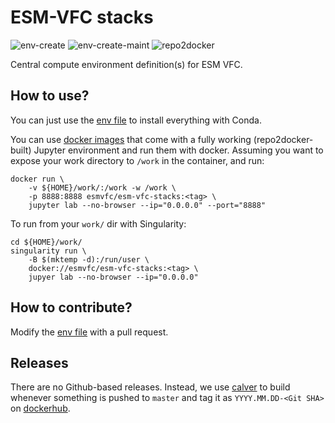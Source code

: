 # ESM-VFC stacks

![env-create](https://github.com/ESM-VFC/esm-vfc-stacks/workflows/env-create/badge.svg)
![env-create-maint](https://github.com/ESM-VFC/esm-vfc-stacks/workflows/env-create-maint/badge.svg)
![repo2docker](https://github.com/ESM-VFC/esm-vfc-stacks/workflows/repo2docker/badge.svg)

Central compute environment definition(s) for ESM VFC.

## How to use?

You can just use the [env file](environment-esm-vfc.yml) to install everything with Conda.

You can use [docker images](https://hub.docker.com/r/esmvfc/esm-vfc-stacks) that come with a fully working (repo2docker-built) Jupyter environment and run them with docker. Assuming you want to expose your work directory to `/work` in the container, and run:
```shell
docker run \
    -v ${HOME}/work/:/work -w /work \
    -p 8888:8888 esmvfc/esm-vfc-stacks:<tag> \
    jupyter lab --no-browser --ip="0.0.0.0" --port="8888"
```
To run from your `work/` dir with Singularity:
```shell
cd ${HOME}/work/
singularity run \
    -B $(mktemp -d):/run/user \
    docker://esmvfc/esm-vfc-stacks:<tag> \
    jupyer lab --no-browser --ip="0.0.0.0"
```

## How to contribute?

Modify the [env file](environment-esm-vfc.yml) with a pull request.

## Releases

There are no Github-based releases.
Instead, we use [calver](https://calver.org/) to build whenever something is pushed to `master` and tag it as `YYYY.MM.DD-<Git SHA>` on [dockerhub](https://hub.docker.com/r/esmvfc/esm-vfc-stacks).
